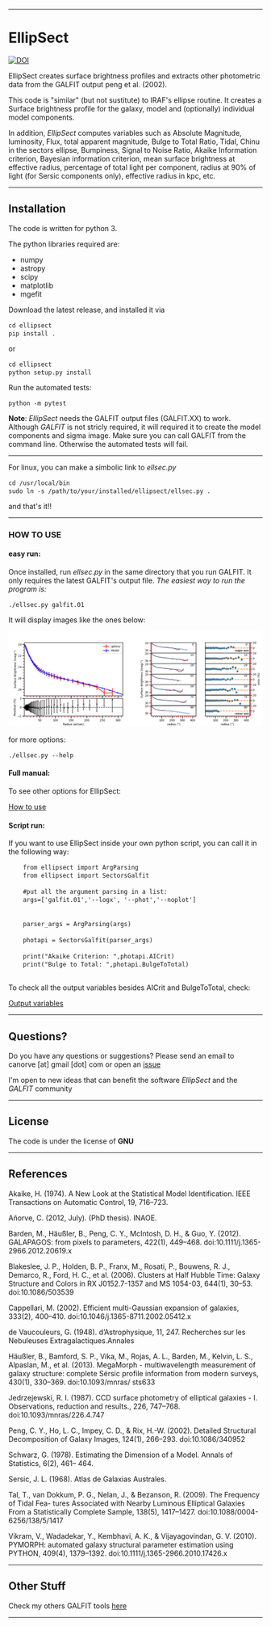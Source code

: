 ___

# **EllipSect**

[![DOI](https://zenodo.org/badge/282223217.svg)](https://zenodo.org/badge/latestdoi/282223217)

EllipSect creates surface brightness profiles and extracts 
other photometric data from the GALFIT output peng et al. (2002). 



This code is "similar" (but not sustitute) to IRAF's ellipse routine. It 
creates a Surface brightness profile for the galaxy, model and (optionally) 
individual model components.

In addition, *EllipSect* computes variables such as Absolute Magnitude, 
luminosity, Flux, total apparent magnitude, Bulge to Total Ratio, Tidal, Chinu
in the sectors ellipse, Bumpiness, Signal to Noise Ratio, Akaike Information criterion, 
Bayesian information criterion, mean surface brightness at effective radius, percentage 
of total light per component, radius at 90% of light (for Sersic components only), 
effective radius in kpc, etc.  

___

## **Installation**

The code is written for python 3.

The python libraries required are:

- numpy
- astropy
- scipy
- matplotlib
- mgefit

Download the latest release, and installed it via

```
cd ellipsect
pip install . 
```

or 

```
cd ellipsect
python setup.py install
```

Run the automated tests:

```
python -m pytest 
```

**Note**: *EllipSect* needs the GALFIT output files (GALFIT.XX) to work.
Although *GALFIT* is not stricly required, it will required it 
to create the model components and sigma image. Make 
sure you can call GALFIT from the command line. Otherwise 
the automated tests will fail.

___
For linux, you can make a simbolic link to *ellsec.py*

```
cd /usr/local/bin
sudo ln -s /path/to/your/installed/ellipsect/ellsec.py .
```

and that's it!!

___

### **HOW TO USE**

#### **easy run:**

Once installed, run *ellsec.py* in the same directory 
that you run GALFIT. It only requires the latest GALFIT's 
output file. *The easiest way to run the program is:*

```
./ellsec.py galfit.01
```

It will display images like the ones below:

   ![A85 ](img/A85.def.png)

for more options:

```
./ellsec.py --help 
```


#### **Full manual:**

To see other options for EllipSect:

   [How to use](docs/howto.md)



#### **Script run:**


If you want to use EllipSect inside your own 
python script, you can call it in the following way:

```
    from ellipsect import ArgParsing 
    from ellipsect import SectorsGalfit

    #put all the argument parsing in a list:
    args=['galfit.01','--logx', '--phot','--noplot']


    parser_args = ArgParsing(args)

    photapi = SectorsGalfit(parser_args)

    print("Akaike Criterion: ",photapi.AICrit)
    print("Bulge to Total: ",photapi.BulgeToTotal)


```



To check all the output variables besides AICrit and BulgeToTotal, check: 

   [Output variables ](docs/api.md)

___

## **Questions?**

Do you have any questions or suggestions?
Please send an email to canorve [at] gmail [dot] com 
or open an [issue](https://github.com/canorve/EllipSect/issues)

I'm open to new ideas that can benefit the 
software *EllipSect* and the *GALFIT* community

___

## **License**

The code is under the license of **GNU**

___

## **References**



Akaike, H. (1974). A New Look at the Statistical Model Identification. IEEE Transactions on
Automatic Control, 19, 716–723.

Añorve, C. (2012, July). (PhD thesis). INAOE.

Barden, M., Häußler, B., Peng, C. Y., McIntosh, D. H., & Guo, Y. (2012). GALAPAGOS:
from pixels to parameters, 422(1), 449–468. doi:10.1111/j.1365-2966.2012.20619.x

Blakeslee, J. P., Holden, B. P., Franx, M., Rosati, P., Bouwens, R. J., Demarco, R., Ford,
H. C., et al. (2006). Clusters at Half Hubble Time: Galaxy Structure and Colors in RX
J0152.7-1357 and MS 1054-03, 644(1), 30–53. doi:10.1086/503539

Cappellari, M. (2002). Efficient multi-Gaussian expansion of galaxies, 333(2), 400–410.
doi:10.1046/j.1365-8711.2002.05412.x

de Vaucouleurs, G. (1948). d’Astrophysique, 11, 247. Recherches sur les Nebuleuses Extragalactiques.Annales

Häußler, B., Bamford, S. P., Vika, M., Rojas, A. L., Barden, M., Kelvin, L. S., Alpaslan, M.,
et al. (2013). MegaMorph - multiwavelength measurement of galaxy structure: complete
Sérsic profile information from modern surveys, 430(1), 330–369. doi:10.1093/mnras/
sts633

Jedrzejewski, R. I. (1987). CCD surface photometry of elliptical galaxies - I. Observations,
reduction and results., 226, 747–768. doi:10.1093/mnras/226.4.747

Peng, C. Y., Ho, L. C., Impey, C. D., & Rix, H.-W. (2002). Detailed Structural Decomposition
of Galaxy Images, 124(1), 266–293. doi:10.1086/340952

Schwarz, G. (1978). Estimating the Dimension of a Model. Annals of Statistics, 6(2), 461–
464.

Sersic, J. L. (1968). Atlas de Galaxias Australes.

Tal, T., van Dokkum, P. G., Nelan, J., & Bezanson, R. (2009). The Frequency of Tidal Fea-
tures Associated with Nearby Luminous Elliptical Galaxies From a Statistically Complete Sample, 138(5), 1417–1427. doi:10.1088/0004-6256/138/5/1417

Vikram, V., Wadadekar, Y., Kembhavi, A. K., & Vijayagovindan, G. V. (2010). PYMORPH:
automated galaxy structural parameter estimation using PYTHON, 409(4), 1379–1392.
doi:10.1111/j.1365-2966.2010.17426.x
___

## **Other Stuff**

Check my others GALFIT tools [here](https://github.com/canorve/GALFITools)

___
